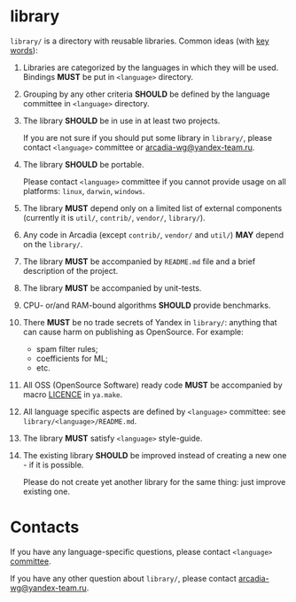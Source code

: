 library
===
`library/` is a directory with reusable libraries. Common ideas (with [key words](https://tools.ietf.org/html/rfc2119)):

1. Libraries are categorized by the languages in which they will be used.
    Bindings **MUST** be put in `<language>` directory.

2. Grouping by any other criteria **SHOULD** be defined by the language committee in `<language>` directory.

3. The library **SHOULD** be in use in at least two projects.
    
    If you are not sure if you should put some library in `library/`, please contact `<language>` committee or arcadia-wg@yandex-team.ru.

4. The library **SHOULD** be portable.

    Please contact `<language>` committee if you cannot provide usage on all platforms: `linux`, `darwin`, `windows`.

5. The library **MUST** depend only on a limited list of external components
    (currently it is `util/`, `contrib/`, `vendor/`, `library/`).

6. Any code in Arcadia (except `contrib/`, `vendor/` and `util/`) **MAY** depend on the `library/`.

7. The library **MUST** be accompanied by `README.md` file and a brief description of the project.

8. The library **MUST** be accompanied by unit-tests.

9. CPU- or/and RAM-bound algorithms **SHOULD** provide benchmarks.

10. There **MUST** be no trade secrets of Yandex in `library/`: anything that can cause harm on publishing as OpenSource. For example:
    * spam filter rules;
    * coefficients for ML;
    * etc.
 
11. All OSS (OpenSource Software) ready code **MUST** be accompanied by macro [LICENCE](https://docs.yandex-team.ru/ya-make/manual/common/macros#licence(license...)) in `ya.make`.

12. All language specific aspects are defined by `<language>` committee: see `library/<language>/README.md`.

13. The library **MUST** satisfy `<language>` style-guide.

14. The existing library **SHOULD** be improved instead of creating a new one - if it is possible.

    Please do not create yet another library for the same thing: just improve existing one.

Contacts
===
If you have any language-specific questions, please contact `<language>` [committee](https://wiki.yandex-team.ru/devrules/#profilnyekomitety).

If you have any other question about `library/`, please contact arcadia-wg@yandex-team.ru.
